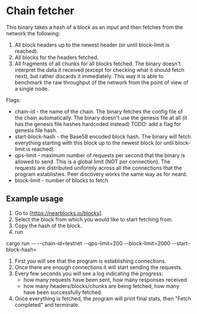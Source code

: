 # Chain fetcher

This binary takes a hash of a block as an input and then fetches
from the network the following:
1. All block headers up to the newest header (or until block-limit is reached).
1. All blocks for the headers fetched.
1. All fragments of all chunks for all blocks fetched.
The binary doesn't interpret the data it received (except for checking what it
should fetch next), but rather discards it immediately. This way it is able to
benchmark the raw throughput of the network from the point of view of a single node.

Flags:
* chain-id - the name of the chain.
  The binary fetches the config file of the chain automatically.
  The binary doesn't use the genesis file at all (it has the genesis file hashes hardcoded instead)
  TODO: add a flag for genesis file hash.
* start-block-hash - the Base58 encoded block hash. The binary will fetch everything starting
  with this block up to the newest block (or until block-limit is reached).
* qps-limit - maximum number of requests per second that the binary is allowed to send.
  This is a global limit (NOT per connection). The requests are distributed uniformly across
  all the connections that the program establishes. Peer discovery works the same way as for neard.
* block-limit - number of blocks to fetch

## Example usage

1. Go to [https://nearblocks.io/blocks].
1. Select the block from which you would like to start fetching from.
1. Copy the hash of the block.
1. run
  
  cargo run -- --chain-id=testnet --qps-limit=200 --block-limit=2000 --start-block-hash=<block hash>

1. First you will see that the program is establishing connections.
1. Once there are enough connections it will start sending the requests.
1. Every few seconds you will see a log indicating the progress:
   * how many requests have been sent, how many responses received
   * how many headers/blocks/chunks are being fetched, how many have been successfully fetched.
1. Once everything is fetched, the program will print final stats, then "Fetch completed" and terminate.
